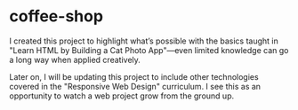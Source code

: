 # coffee-shop
I created this project to highlight what’s possible with the basics taught in "Learn HTML by Building a Cat Photo App"—even limited knowledge can go a long way when applied creatively.

Later on, I will be updating this project to include other technologies covered in the "Responsive Web Design" curriculum. I see this as an opportunity to watch a web project grow from the ground up.
